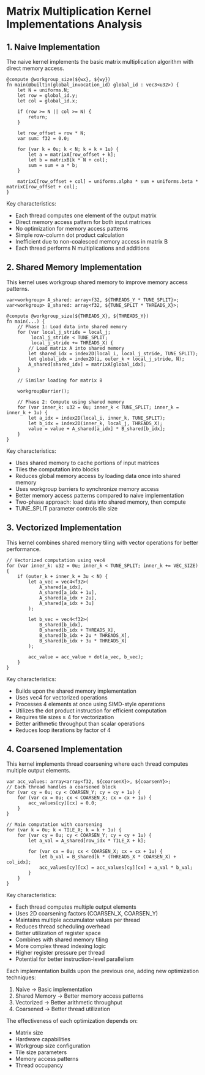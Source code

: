 # Matrix Multiplication Kernel Implementations Analysis

## 1. Naive Implementation

The naive kernel implements the basic matrix multiplication algorithm with direct memory access.

```wgsl
@compute @workgroup_size(${wx}, ${wy})
fn main(@builtin(global_invocation_id) global_id : vec3<u32>) {
    let N = uniforms.N;
    let row = global_id.y;
    let col = global_id.x;

    if (row >= N || col >= N) {
        return;
    }

    let row_offset = row * N;
    var sum: f32 = 0.0;

    for (var k = 0u; k < N; k = k + 1u) {
        let a = matrixA[row_offset + k];
        let b = matrixB[k * N + col];
        sum = sum + a * b;
    }

    matrixC[row_offset + col] = uniforms.alpha * sum + uniforms.beta * matrixC[row_offset + col];
}
```

Key characteristics:
- Each thread computes one element of the output matrix
- Direct memory access pattern for both input matrices
- No optimization for memory access patterns
- Simple row-column dot product calculation
- Inefficient due to non-coalesced memory access in matrix B
- Each thread performs N multiplications and additions

## 2. Shared Memory Implementation

This kernel uses workgroup shared memory to improve memory access patterns.

```wgsl
var<workgroup> A_shared: array<f32, ${THREADS_Y * TUNE_SPLIT}>;
var<workgroup> B_shared: array<f32, ${TUNE_SPLIT * THREADS_X}>;

@compute @workgroup_size(${THREADS_X}, ${THREADS_Y})
fn main(...) {
    // Phase 1: Load data into shared memory
    for (var local_j_stride = local_j; 
         local_j_stride < TUNE_SPLIT; 
         local_j_stride += THREADS_X) {
        // Load matrix A into shared memory
        let shared_idx = index2D(local_i, local_j_stride, TUNE_SPLIT);
        let global_idx = index2D(i, outer_k + local_j_stride, N);
        A_shared[shared_idx] = matrixA[global_idx];
    }
    
    // Similar loading for matrix B
    
    workgroupBarrier();
    
    // Phase 2: Compute using shared memory
    for (var inner_k: u32 = 0u; inner_k < TUNE_SPLIT; inner_k = inner_k + 1u) {
        let a_idx = index2D(local_i, inner_k, TUNE_SPLIT);
        let b_idx = index2D(inner_k, local_j, THREADS_X);
        value = value + A_shared[a_idx] * B_shared[b_idx];
    }
}
```

Key characteristics:
- Uses shared memory to cache portions of input matrices
- Tiles the computation into blocks
- Reduces global memory access by loading data once into shared memory
- Uses workgroup barriers to synchronize memory access
- Better memory access patterns compared to naive implementation
- Two-phase approach: load data into shared memory, then compute
- TUNE_SPLIT parameter controls tile size

## 3. Vectorized Implementation

This kernel combines shared memory tiling with vector operations for better performance.

```wgsl
// Vectorized computation using vec4
for (var inner_k: u32 = 0u; inner_k < TUNE_SPLIT; inner_k += VEC_SIZE) {
    if (outer_k + inner_k + 3u < N) {
        let a_vec = vec4<f32>(
            A_shared[a_idx],
            A_shared[a_idx + 1u],
            A_shared[a_idx + 2u],
            A_shared[a_idx + 3u]
        );
        
        let b_vec = vec4<f32>(
            B_shared[b_idx],
            B_shared[b_idx + THREADS_X],
            B_shared[b_idx + 2u * THREADS_X],
            B_shared[b_idx + 3u * THREADS_X]
        );
        
        acc_value = acc_value + dot(a_vec, b_vec);
    }
}
```

Key characteristics:
- Builds upon the shared memory implementation
- Uses vec4 for vectorized operations
- Processes 4 elements at once using SIMD-style operations
- Utilizes the dot product instruction for efficient computation
- Requires tile sizes ≥ 4 for vectorization
- Better arithmetic throughput than scalar operations
- Reduces loop iterations by factor of 4

## 4. Coarsened Implementation

This kernel implements thread coarsening where each thread computes multiple output elements.

```wgsl
var acc_values: array<array<f32, ${coarsenX}>, ${coarsenY}>;
// Each thread handles a coarsened block
for (var cy = 0u; cy < COARSEN_Y; cy = cy + 1u) {
    for (var cx = 0u; cx < COARSEN_X; cx = cx + 1u) {
        acc_values[cy][cx] = 0.0;
    }
}

// Main computation with coarsening
for (var k = 0u; k < TILE_X; k = k + 1u) {
    for (var cy = 0u; cy < COARSEN_Y; cy = cy + 1u) {
        let a_val = A_shared[row_idx * TILE_X + k];
        
        for (var cx = 0u; cx < COARSEN_X; cx = cx + 1u) {
            let b_val = B_shared[k * (THREADS_X * COARSEN_X) + col_idx];
            acc_values[cy][cx] = acc_values[cy][cx] + a_val * b_val;
        }
    }
}
```

Key characteristics:
- Each thread computes multiple output elements
- Uses 2D coarsening factors (COARSEN_X, COARSEN_Y)
- Maintains multiple accumulator values per thread
- Reduces thread scheduling overhead
- Better utilization of register space
- Combines with shared memory tiling
- More complex thread indexing logic
- Higher register pressure per thread
- Potential for better instruction-level parallelism

Each implementation builds upon the previous one, adding new optimization techniques:
1. Naive → Basic implementation
2. Shared Memory → Better memory access patterns
3. Vectorized → Better arithmetic throughput
4. Coarsened → Better thread utilization

The effectiveness of each optimization depends on:
- Matrix size
- Hardware capabilities
- Workgroup size configuration
- Tile size parameters
- Memory access patterns
- Thread occupancy
